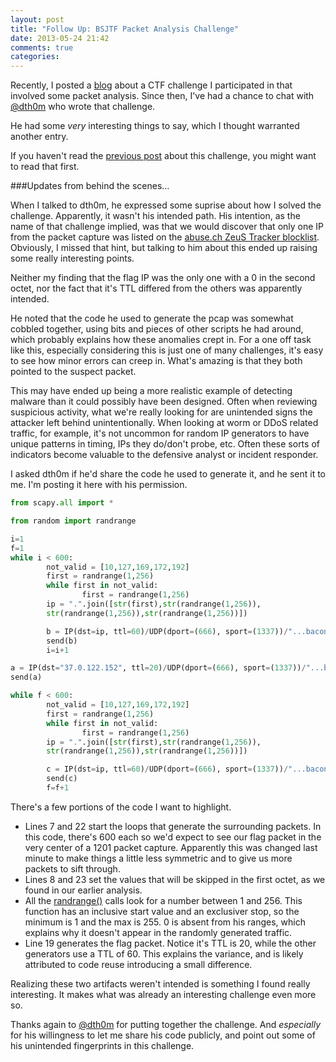 ```yaml
---
layout: post
title: "Follow Up: BSJTF Packet Analysis Challenge"
date: 2013-05-24 21:42
comments: true
categories: 
---
```


Recently, I posted a [blog](http://jarmoc.com/blog/2013/05/22/bsjtf-ctf-writeup-what-in-the-name-of-zeus/) about a CTF challenge I participated in that involved some packet analysis.  Since then, I've had a chance to chat with [@dth0m](http://www.twitter.com/dth0m) who wrote that challenge.

He had some *very* interesting things to say, which I thought warranted another entry.  

If you haven't read the [previous post](http://jarmoc.com/blog/2013/05/22/bsjtf-ctf-writeup-what-in-the-name-of-zeus/) about this challenge, you might want to read that first.

<!-- more -->

###Updates from behind the scenes...

When I talked to dth0m, he expressed some suprise about how I solved the challenge.  Apparently, it wasn't his intended path.  His intention, as the name of that challenge implied, was that we would discover that only one IP from the packet capture was listed on the [abuse.ch ZeuS Tracker blocklist](https://zeustracker.abuse.ch/blocklist.php).  Obviously, I missed that hint, but talking to him about this ended up raising some really interesting points.

Neither my finding that the flag IP was the only one with a 0 in the second octet, nor the fact that it's TTL differed from the others was apparently intended.

He noted that the code he used to generate the pcap was somewhat cobbled together, using bits and pieces of other scripts he had around, which probably explains how these anomalies crept in.  For a one off task like this, especially considering this is just one of many challenges, it's easy to see how minor errors can creep in.  What's amazing is that they both pointed to the suspect packet.  

This may have ended up being a more realistic example of detecting malware than it could possibly have been designed.  Often when reviewing suspicious activity, what we're really looking for are unintended signs the attacker left behind unintentionally.  When looking at worm or DDoS related traffic, for example, it's not uncommon for random IP generators to have unique patterns in timing, IPs they do/don't probe, etc.  Often these sorts of indicators become valuable to the defensive analyst or incident responder.

I asked dth0m if he'd share the code he used to generate it, and he sent it to me.  I'm posting it here with his permission.  

``` python Code for Generating Challenge PCAP
from scapy.all import *

from random import randrange

i=1
f=1
while i < 600:
        not_valid = [10,127,169,172,192]
        first = randrange(1,256)
        while first in not_valid:
                first = randrange(1,256)
        ip = ".".join([str(first),str(randrange(1,256)),
        str(randrange(1,256)),str(randrange(1,256))])

        b = IP(dst=ip, ttl=60)/UDP(dport=(666), sport=(1337))/"...bacon...I mean beacon"
        send(b)
        i=i+1

a = IP(dst="37.0.122.152", ttl=20)/UDP(dport=(666), sport=(1337))/"...bacon...I mean beacon"
send(a)

while f < 600:
        not_valid = [10,127,169,172,192]
        first = randrange(1,256)
        while first in not_valid:
                first = randrange(1,256)
        ip = ".".join([str(first),str(randrange(1,256)),
        str(randrange(1,256)),str(randrange(1,256))])

        c = IP(dst=ip, ttl=60)/UDP(dport=(666), sport=(1337))/"...bacon...I mean beacon"
        send(c)
        f=f+1
```

There's a few portions of the code I want to highlight.

- Lines 7 and 22 start the loops that generate the surrounding packets.  In this code, there's 600 each so we'd expect to see our flag packet in the very center of a 1201 packet capture.  Apparently this was changed last minute to make things a little less symmetric and to give us more packets to sift through.
- Lines 8 and 23 set the values that will be skipped in the first octet, as we found in our earlier analysis.
- All the [randrange()](http://stackoverflow.com/questions/3540431/difference-between-random-randint-vs-randrange) calls look for a number between 1 and 256.  This function has an inclusive start value and an exclusiver stop, so the minimum is 1 and the max is 255.  0 is absent from his ranges, which explains why it doesn't appear in the randomly generated traffic.
- Line 19 generates the flag packet.  Notice it's TTL is 20, while the other generators use a TTL of 60.  This explains the variance, and is likely attributed to code reuse introducing a small difference.

Realizing these two artifacts weren't intended is something I found really interesting.  It makes what was already an interesting challenge even more so.

Thanks again to [@dth0m](http://www.twitter.com/dth0m) for putting together the challenge.  And *especially* for his willingness to let me share his code publicly, and point out some of his unintended fingerprints in this challenge.

